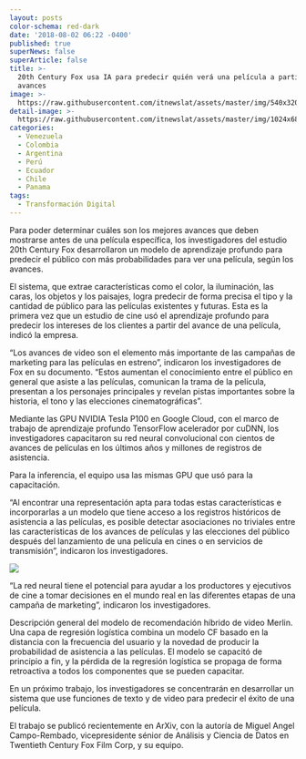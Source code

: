```yaml
---
layout: posts
color-schema: red-dark
date: '2018-08-02 06:22 -0400'
published: true
superNews: false
superArticle: false
title: >-
  20th Century Fox usa IA para predecir quién verá una película a partir de los
  avances
image: >-
  https://raw.githubusercontent.com/itnewslat/assets/master/img/540x320/20-century-fox-p.jpg
detail-image: >-
  https://raw.githubusercontent.com/itnewslat/assets/master/img/1024x680/20-century-fox-g.jpg
categories:
  - Venezuela
  - Colombia
  - Argentina
  - Perú
  - Ecuador
  - Chile
  - Panama
tags:
  - Transformación Digital
---
```

Para poder determinar cuáles son los mejores avances que deben mostrarse antes de una película específica, los investigadores del estudio 20th Century Fox desarrollaron un modelo de aprendizaje profundo  para predecir el público con más probabilidades para ver una película, según los avances.

El sistema, que extrae características como el color, la iluminación, las caras, los objetos y los paisajes, logra predecir de forma precisa el tipo y la cantidad de público para las películas existentes y futuras.
Esta es la primera vez que un estudio de cine usó el aprendizaje profundo para predecir los intereses de los clientes a partir del avance de una película, indicó la empresa.

“Los avances de video son el elemento más importante de las campañas de marketing para las películas en estreno”, indicaron los investigadores de Fox en su documento. “Estos aumentan el conocimiento entre el público en general que asiste a las películas, comunican la trama de la película, presentan a los personajes principales y revelan pistas importantes sobre la historia, el tono y las elecciones cinematográficas”.

Mediante las GPU NVIDIA Tesla P100 en Google Cloud, con el marco de trabajo de aprendizaje profundo TensorFlow acelerador por cuDNN, los investigadores capacitaron su red neural convolucional con cientos de avances de películas en los últimos años y millones de registros de asistencia. 

Para la inferencia, el equipo usa las mismas GPU que usó para la capacitación.

“Al encontrar una representación apta para todas estas características e incorporarlas a un modelo que tiene acceso a los registros históricos de asistencia a las películas, es posible detectar asociaciones no triviales entre las características de los avances de películas y las elecciones del público después del lanzamiento de una película en cines o en servicios de transmisión”, indicaron los investigadores.

![](https://www.decideo.com/photo/art/default/24211252-26136982.jpg?v=1533146905)

“La red neural tiene el potencial para ayudar a los productores y ejecutivos de cine a tomar decisiones en el mundo real en las diferentes etapas de una campaña de marketing”, indicaron los investigadores.

Descripción general del modelo de recomendación híbrido de video Merlin. Una capa de regresión logística combina un modelo CF basado en la distancia con la frecuencia del usuario y la novedad de producir la probabilidad de asistencia a las películas. El modelo se capacitó de principio a fin, y la pérdida de la regresión logística se propaga de forma retroactiva a todos los componentes que se pueden capacitar.

En un próximo trabajo, los investigadores se concentrarán en desarrollar un sistema que use funciones de texto y de video para predecir el éxito de una película.

El trabajo se publicó recientemente en ArXiv, con la autoría de Miguel Angel Campo-Rembado, vicepresidente sénior de Análisis y Ciencia de Datos en Twentieth Century Fox Film Corp, y su equipo. 